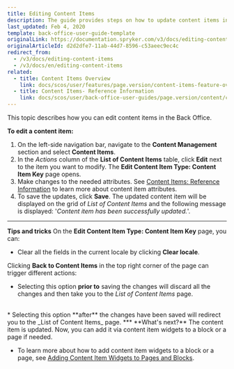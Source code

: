 ```yaml
---
title: Editing Content Items
description: The guide provides steps on how to update content items in the Back Office.
last_updated: Feb 4, 2020
template: back-office-user-guide-template
originalLink: https://documentation.spryker.com/v3/docs/editing-content-items
originalArticleId: d2d2dfe7-11ab-44d7-8596-c53aeec9ec4c
redirect_from:
  - /v3/docs/editing-content-items
  - /v3/docs/en/editing-content-items
related:
  - title: Content Items Overview
    link: docs/scos/user/features/page.version/content-items-feature-overview.html
  - title: Content Items- Reference Information
    link: docs/scos/user/back-office-user-guides/page.version/content/content-items/references/content-items-reference-information.html
---
```


This topic describes how you can edit content items in the Back Office.

**To edit a content item:**

1. On the left-side navigation bar, navigate to the **Content Management** section and select **Content Items**.
2. In the _Actions_ column of the **List of Content Items** table, click **Edit** next to the item you want to modify. The **Edit Content Item Type: Content Item Key** page opens. 
3. Make changes to the needed attributes. See [Content Items: Reference Information](/docs/scos/user/back-office-user-guides/{{page.version}}/content-management/content-items/references/content-items-reference-information.html) to learn more about content item attributes. 
4. To save the updates, click **Save**. The updated content item will be displayed on the grid of _List of Content Items_ and the following message is displayed: '_Content item has been successfully updated._'.
***
**Tips and tricks**
On the **Edit Content Item Type: Content Item Key** page, you can:

* Clear all the fields in the current locale by clicking **Clear locale**.

Clicking **Back to Content Items** in the top right corner of the page can trigger different actions:

* Selecting this option **prior to** saving the changes will discard all the changes and then take you to the _List of Content Items_ page.
<br>
* Selecting this option **after** the changes have been saved will redirect you to the _List of Content Items_ page.
***
**What's next?**
The content item is updated. Now, you can add it via content item widgets to a block or a page if needed.

* To learn more about how to add content item widgets to a block or a page, see [Adding Content Item Widgets to Pages and Blocks](/docs/scos/user/back-office-user-guides/{{page.version}}/content-management/content-item-widgets/adding-content-item-widgets-to-pages-and-blocks.html).
